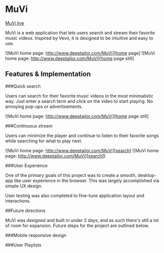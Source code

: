 # MuVi

[MuVi live][prodlink]

MuVi is a web application that lets users search and stream their favorite music videos. Inspired by Vevo, it is designed to be intuitive and easy to use.

![MuVi home page: http://www.deeptailor.com/MuVi][home page]
![MuVi home page: http://www.deeptailor.com/MuVi][home page still]

## Features & Implementation

###Quick search

Users can search for their favorite music videos in the most minimalistic way. Just enter a search term and click on the video to start playing. No annoying pop-ups or advertisements.

![MuVi home page: http://www.deeptailor.com/MuVi][home page still]


###Continuous stream

Users can minimize the player and continue to listen to their favorite songs while searching for what to play next.

![MuVi home page: http://www.deeptailor.com/MuVi][search]
![MuVi home page: http://www.deeptailor.com/MuVi][search1]


###User Experience

One of the primary goals of this project was to create a smooth, desktop-app like user experience in the browser. This was largely accomplished via simple UX design.

User testing was also completed to fine-tune application layout and interactions.

##Future directions

MuVi was designed and built in under 2 days, and as such there's still a lot of room for expansion. Future steps for the project are outlined below.


###Mobile responsive design

###User Playlists

[prodlink]: http://www.deeptailor.com/MuVi
[home page]: ./assets/images/muvi-giphy.gif "Muvi home page"
[home page still]: ./assets/images/MuVi1.jpeg "Muvi home page still"
[search]: ./assets/images/MuVi3.jpeg "Muvi Search"
[search1]: ./assets/images/MuVi4.jpeg "Muvi Search1"
